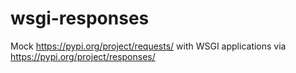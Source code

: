 # wsgi-responses
Mock https://pypi.org/project/requests/ with WSGI applications via https://pypi.org/project/responses/
